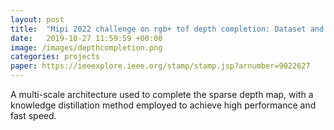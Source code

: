 ```yaml
---
layout: post
title:  "Mipi 2022 challenge on rgb+ tof depth completion: Dataset and report"
date:   2019-10-27 11:59:59 +00:00
image: /images/depthcompletion.png
categories: projects
paper: https://ieeexplore.ieee.org/stamp/stamp.jsp?arnumber=9022627
---
```

A multi-scale architecture used to complete the sparse depth map, with a knowledge distillation method employed to achieve high performance and fast speed.